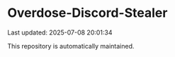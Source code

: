 # Overdose-Discord-Stealer

Last updated: 2025-07-08 20:01:34

This repository is automatically maintained.
